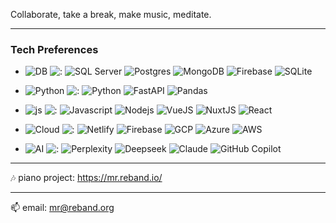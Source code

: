 Collaborate, take a break, make music, meditate.

<!-- ![FHIR](https://raw.githubusercontent.com/HL7/fhir/03356ced0fc8f399bccf07d128404469bb9c3d5c/images/icon-pack/LOGO_FHIR.svg) -->

---

### Tech Preferences

- ![DB](https://img.shields.io/badge/db-777777) ![:](https://img.shields.io/badge/:-000000)
![SQL Server](https://img.shields.io/badge/Microsoft%20SQL%20Server-CC2927?logo=microsoft%20sql%20server&logoColor=white)
  ![Postgres](https://img.shields.io/badge/PostgreSQL-316192?logo=postgresql&logoColor=white)
  ![MongoDB](https://img.shields.io/badge/MongoDB-4EA94B?logo=mongodb&logoColor=white)
  ![Firebase](https://img.shields.io/badge/Firebase-039BE5?logo=Firebase&logoColor=white)
  ![SQLite](https://img.shields.io/badge/SQLite-%2307405e.svg?logo=sqlite&logoColor=white)

- ![Python](https://img.shields.io/badge/python-777777) ![:](https://img.shields.io/badge/:-000000)
  ![Python](https://img.shields.io/badge/Python-FFD43B?logo=python&logoColor=blue)
  ![FastAPI](https://img.shields.io/badge/fastapi-109989?logo=FASTAPI&logoColor=white)
  ![Pandas](https://img.shields.io/badge/Pandas-2C2D72?logo=pandas&logoColor=white)

- ![js](https://img.shields.io/badge/js-777777) ![:](https://img.shields.io/badge/:-000000)
  ![Javascript](https://img.shields.io/badge/JavaScript-323330?logo=javascript&logoColor=F7DF1E)
  ![Nodejs](https://img.shields.io/badge/Node%20js-339933?logo=nodedotjs&logoColor=white)
  ![VueJS](https://img.shields.io/badge/Vue%20js-35495E?logo=vuedotjs&logoColor=4FC08D)
  ![NuxtJS](https://img.shields.io/badge/nuxt%20js-00C58E?logo=nuxtdotjs&logoColor=white)
  ![React](https://img.shields.io/badge/React-20232A?logo=react&logoColor=61DAFB)

- ![Cloud](https://img.shields.io/badge/cloud-777777) ![:](https://img.shields.io/badge/:-000000)
  ![Netlify](https://img.shields.io/badge/Netlify-00C7B7?logo=netlify&logoColor=white)
  ![Firebase](https://img.shields.io/badge/firebase-ffca28?logo=firebase&logoColor=black)
  ![GCP](https://img.shields.io/badge/Google_Cloud-4285F4?logo=google-cloud&logoColor=white)
  ![Azure](https://img.shields.io/badge/microsoft%20azure-0089D6?logo=microsoft-azure&logoColor=white)
  ![AWS](https://img.shields.io/badge/Amazon_AWS-FF9900?logo=amazonaws&logoColor=white)

- ![AI](https://img.shields.io/badge/ai-777777) ![:](https://img.shields.io/badge/:-000000)
  ![Perplexity](https://img.shields.io/badge/Perplexity-1FB8CD?logo=perplexity&logoColor=fff)
  ![Deepseek](https://custom-icon-badges.demolab.com/badge/Deepseek-4D6BFF?logo=deepseek&logoColor=fff)
  ![Claude](https://img.shields.io/badge/Claude-D97757?logo=claude&logoColor=fff)
  ![GitHub Copilot](https://img.shields.io/badge/Copilot-000?logo=githubcopilot&logoColor=fff)

---

:notes: piano project: https://mr.reband.io/

---

:mailbox: email: [mr@reband.org](mailto:mr@reband.org)
